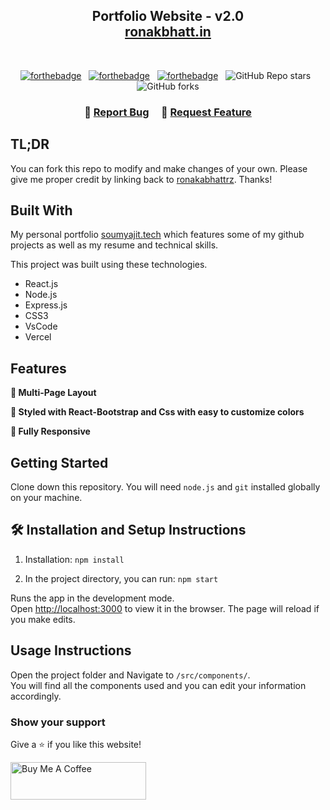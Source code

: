 <h2 align="center">
  Portfolio Website - v2.0<br/>
  <a href="https://www.ronakbhatt.in/" target="_blank">ronakbhatt.in</a>
</h2>
<!-- <div align="center">
  <img alt="Demo" src="./Images/readme-img1.png" />
</div> -->

<br/>

<center>

[![forthebadge](https://forthebadge.com/images/badges/built-with-love.svg)](https://forthebadge.com) &nbsp;
[![forthebadge](https://forthebadge.com/images/badges/made-with-javascript.svg)](https://forthebadge.com) &nbsp;
[![forthebadge](https://forthebadge.com/images/badges/open-source.svg)](https://forthebadge.com) &nbsp;
![GitHub Repo stars](https://img.shields.io/github/stars/ronakabhattrz/Portfolio?color=red&logo=github&style=for-the-badge) &nbsp;
![GitHub forks](https://img.shields.io/github/forks/ronakabhattrz/Portfolio?color=red&logo=github&style=for-the-badge)

</center>

<h3 align="center">
    🔹
    <a href="https://github.com/ronakabhattrz/portfolio-ronak/issues">Report Bug</a> &nbsp; &nbsp;
    🔹
    <a href="https://github.com/ronakabhattrz/portfolio-ronak/issues">Request Feature</a>
</h3>

## TL;DR

You can fork this repo to modify and make changes of your own. Please give me proper credit by linking back to [ronakabhattrz](https://github.com/ronakabhattrz/portfolio-ronak). Thanks!

## Built With

My personal portfolio <a href="https://www.ronakbhatt.in/" target="_blank">soumyajit.tech</a> which features some of my github projects as well as my resume and technical skills.<br/>

This project was built using these technologies.

- React.js
- Node.js
- Express.js
- CSS3
- VsCode
- Vercel

## Features

**📖 Multi-Page Layout**

**🎨 Styled with React-Bootstrap and Css with easy to customize colors**

**📱 Fully Responsive**

## Getting Started

Clone down this repository. You will need `node.js` and `git` installed globally on your machine.

## 🛠 Installation and Setup Instructions

1. Installation: `npm install`

2. In the project directory, you can run: `npm start`

Runs the app in the development mode.\
Open [http://localhost:3000](http://localhost:3000) to view it in the browser.
The page will reload if you make edits.

## Usage Instructions

Open the project folder and Navigate to `/src/components/`. <br/>
You will find all the components used and you can edit your information accordingly.

### Show your support

Give a ⭐ if you like this website!

<a href="https://www.buymeacoffee.com/ronakabhattrz" target="_blank"><img src="https://cdn.buymeacoffee.com/buttons/v2/default-violet.png" alt="Buy Me A Coffee" height= "60px" width= "217px" ></a>
